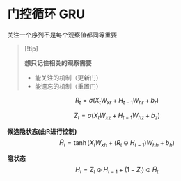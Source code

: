 # 门控循环 GRU



关注一个序列不是每个观察值都同等重要



>  [!tip]
>
> **想只记住相关的观察需要**
>
> - 能关注的机制（更新门）
> - 能遗忘的机制（重置门）


$$
R_t=\sigma(X_tW_{xr}+H_{t-1}W_{hr}+b_r)
$$

$$
Z_t=\sigma(X_tW_{xz}+H_{t-1}W_{hz}+b_z)
$$



**候选隐状态(由R进行控制)**
$$
\tilde H_t = \tanh (X_tW_{xh}+(R_t\odot H_{t-1})W_{hh}+b_h)
$$


**隐状态**
$$
H_t=Z_t\odot H_{t-1}+(1-Z_t)\odot \tilde H_t
$$
